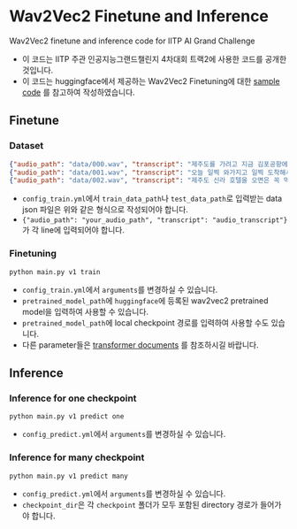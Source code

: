 # Wav2Vec2 Finetune and Inference
Wav2Vec2 finetune and inference code for IITP AI Grand Challenge

- 이 코드는 IITP 주관 인공지능그랜드챌린지 4차대회 트랙2에 사용한 코드를 공개한 것입니다.
- 이 코드는 huggingface에서 제공하는 Wav2Vec2 Finetuning에 대한 [sample code](https://colab.research.google.com/github/patrickvonplaten/notebooks/blob/master/Fine_tuning_Wav2Vec2_for_English_ASR.ipynb) 를 참고하여 작성하였습니다.


## Finetune

### Dataset

```json lines
{"audio_path": "data/000.wav", "transcript": "제주도를 가려고 지금 김포공항에 와있습니다!"}
{"audio_path": "data/001.wav", "transcript": "오늘 일찍 와가지고 일찍 도착해서 1시간만 기다리면 돼요"}
{"audio_path": "data/002.wav", "transcript": "제주도 신라 호텔을 오면은 꼭 먹어봐야 되는 차돌박이 짬뽕이에요"}
```
- `config_train.yml`에서 `train_data_path`나 `test_data_path`로 입력받는 data json 파일은 위와 같은 형식으로 작성되어야 합니다. 
- `{"audio_path": "your_audio_path", "transcript": "audio_transcript"}`가 각 line에 입력되어야 합니다.

### Finetuning
```commandline
python main.py v1 train
```
- `config_train.yml`에서 `arguments`를 변경하실 수 있습니다.
- `pretrained_model_path`에 `huggingface`에 등록된 wav2vec2 pretrained model을 입력하여 사용할 수 있습니다.
- `pretrained_model_path`에 local checkpoint 경로를 입력하여 사용할 수도 있습니다.
- 다른 parameter들은 [transformer documents](https://huggingface.co/docs/transformers/main_classes/trainer) 를 참조하시길 바랍니다.


## Inference

### Inference for one checkpoint
```commandline
python main.py v1 predict one
```

- `config_predict.yml`에서 `arguments`를 변경하실 수 있습니다.

### Inference for many checkpoint
```commandline
python main.py v1 predict many
```

- `config_predict.yml`에서 `arguments`를 변경하실 수 있습니다.
- `checkpoint_dir`은 각 `checkpoint` 폴더가 모두 포함된 directory 경로가 들어가야 합니다.